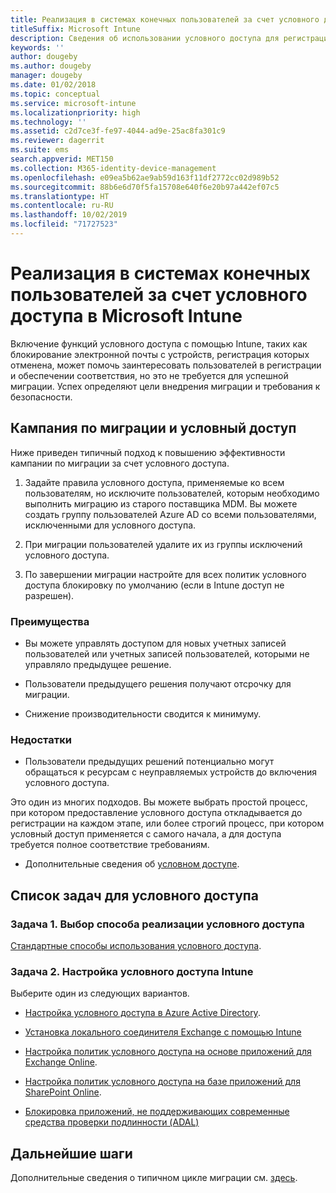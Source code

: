 ```yaml
---
title: Реализация в системах конечных пользователей за счет условного доступа
titleSuffix: Microsoft Intune
description: Сведения об использовании условного доступа для регистрации в Microsoft Intune.
keywords: ''
author: dougeby
ms.author: dougeby
manager: dougeby
ms.date: 01/02/2018
ms.topic: conceptual
ms.service: microsoft-intune
ms.localizationpriority: high
ms.technology: ''
ms.assetid: c2d7ce3f-fe97-4044-ad9e-25ac8fa301c9
ms.reviewer: dagerrit
ms.suite: ems
search.appverid: MET150
ms.collection: M365-identity-device-management
ms.openlocfilehash: e09ea5b62ae9ab59d163f11df2772cc02d989b52
ms.sourcegitcommit: 88b6e6d70f5fa15708e640f6e20b97a442ef07c5
ms.translationtype: HT
ms.contentlocale: ru-RU
ms.lasthandoff: 10/02/2019
ms.locfileid: "71727523"
---
```

# <a name="drive-end-user-adoption-with-conditional-access-in-microsoft-intune"></a>Реализация в системах конечных пользователей за счет условного доступа в Microsoft Intune

Включение функций условного доступа с помощью Intune, таких как блокирование электронной почты с устройств, регистрация которых отменена, может помочь заинтересовать пользователей в регистрации и обеспечении соответствия, но это не требуется для успешной миграции. Успех определяют цели внедрения миграции и требования к безопасности.

## <a name="migration-campaign-with-conditional-access"></a>Кампания по миграции и условный доступ

Ниже приведен типичный подход к повышению эффективности кампании по миграции за счет условного доступа.

1. Задайте правила условного доступа, применяемые ко всем пользователям, но исключите пользователей, которым необходимо выполнить миграцию из старого поставщика MDM. Вы можете создать группу пользователей Azure AD со всеми пользователями, исключенными для условного доступа.

2. При миграции пользователей удалите их из группы исключений условного доступа.

3. По завершении миграции настройте для всех политик условного доступа блокировку по умолчанию (если в Intune доступ не разрешен).

### <a name="advantages"></a>Преимущества

- Вы можете управлять доступом для новых учетных записей пользователей или учетных записей пользователей, которыми не управляло предыдущее решение.

- Пользователи предыдущего решения получают отсрочку для миграции.

- Снижение производительности сводится к минимуму.

### <a name="disadvantages"></a>Недостатки

- Пользователи предыдущих решений потенциально могут обращаться к ресурсам с неуправляемых устройств до включения условного доступа.


Это один из многих подходов. Вы можете выбрать простой процесс, при котором предоставление условного доступа откладывается до регистрации на каждом этапе, или более строгий процесс, при котором условный доступ применяется с самого начала, а для доступа требуется полное соответствие требованиям.

- Дополнительные сведения об [условном доступе](../protect/conditional-access.md).

## <a name="task-list-for-conditional-access"></a>Список задач для условного доступа

### <a name="task-1-decide-how-you-are-going-to-implement-conditional-access"></a>Задача 1. Выбор способа реализации условного доступа

[Стандартные способы использования условного доступа](../protect/conditional-access-intune-common-ways-use.md).

### <a name="task-2-set-up-intune-conditional-access"></a>Задача 2. Настройка условного доступа Intune

Выберите один из следующих вариантов.

- [Настройка условного доступа в Azure Active Directory](https://docs.microsoft.com/azure/active-directory/active-directory-conditional-access-azure-portal).

- [Установка локального соединителя Exchange с помощью Intune](../protect/exchange-connector-install.md)

- [Настройка политик условного доступа на основе приложений для Exchange Online](../protect/app-based-conditional-access-intune-create.md).

- [Настройка политик условного доступа на базе приложений для SharePoint Online](../protect/app-based-conditional-access-intune-create.md).

- [Блокировка приложений, не поддерживающих современные средства проверки подлинности (ADAL)](../protect/app-modern-authentication-block.md)

## <a name="next-steps"></a>Дальнейшие шаги

Дополнительные сведения о типичном цикле миграции см. [здесь](../migration-guide-cycle.md).
